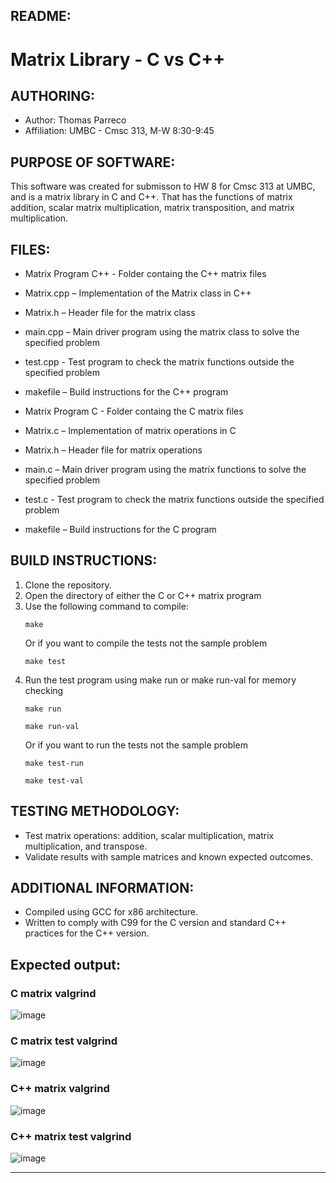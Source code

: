 README:
---

# Matrix Library - C vs C++

## AUTHORING:
- Author: Thomas Parreco
- Affiliation: UMBC - Cmsc 313, M-W 8:30-9:45

## PURPOSE OF SOFTWARE:
This software was created for submisson to HW 8 for Cmsc 313 at UMBC, and is a matrix library in C and C++.
That has the functions of matrix addition, scalar matrix multiplication, matrix transposition, and matrix multiplication.

## FILES:
- Matrix Program C++ - Folder containg the C++ matrix files
- Matrix.cpp – Implementation of the Matrix class in C++
- Matrix.h – Header file for the matrix class
- main.cpp – Main driver program using the matrix class to solve the specified problem
- test.cpp - Test program to check the matrix functions outside the specified problem
- makefile – Build instructions for the C++ program

- Matrix Program C  - Folder containg the C matrix files
- Matrix.c – Implementation of matrix operations in C
- Matrix.h – Header file for matrix operations
- main.c – Main driver program using the matrix functions to solve the specified problem
- test.c - Test program to check the matrix functions outside the specified problem
- makefile – Build instructions for the C program

## BUILD INSTRUCTIONS:
1. Clone the repository.
2. Open the directory of either the C or C++ matrix program
3. Use the following command to compile:
   ```
   make
   ```
   Or if you want to compile the tests not the sample problem
      ```
   make test
   ```
5. Run the test program using make run or make run-val for memory checking
     ```
   make run
   ```
      ```
   make run-val
   ```
   Or if you want to run the tests not the sample problem
   ```
   make test-run
   ```
   ```
   make test-val
   ``` 


## TESTING METHODOLOGY:
- Test matrix operations: addition, scalar multiplication, matrix multiplication, and transpose.
- Validate results with sample matrices and known expected outcomes.

## ADDITIONAL INFORMATION:
- Compiled using GCC for x86 architecture.
- Written to comply with C99 for the C version and standard C++ practices for the C++ version.

## Expected output:
### C matrix valgrind
![image](https://github.com/user-attachments/assets/c2f1d596-39f5-44fa-a468-fa433dc5319e)


### C matrix test valgrind
![image](https://github.com/user-attachments/assets/1b3ad4c3-032a-4aa2-9332-cbb7a500da2b)


### C++ matrix valgrind
![image](https://github.com/user-attachments/assets/59e30406-9a21-4fa5-83f8-21490e520a05)


### C++ matrix test valgrind
![image](https://github.com/user-attachments/assets/db0395b6-76aa-495e-92f1-87df6dd249f9)

---
